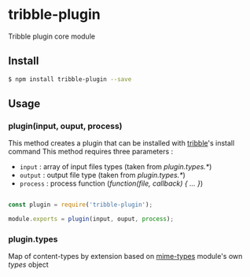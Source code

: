 # tribble-plugin

Tribble plugin core module

## Install

```bash
$ npm install tribble-plugin --save
```

## Usage

### plugin(input, ouput, process)

This method creates a plugin that can be installed with [tribble](https://github.com/slvnfchr/tribble)'s install command
This method requires three parameters :
- `input` : array of input files types (taken from _plugin.types.*_)
- `output` : output file type (taken from _plugin.types.*_)
- `process` : process function (_function(file, callback) { ... }_)

```js

const plugin = require('tribble-plugin');

module.exports = plugin(input, ouput, process);

```

### plugin.types

Map of content-types by extension based on [mime-types](https://github.com/jshttp/mime-types) module's own _types_ object
